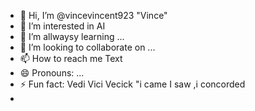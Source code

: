 - 👋 Hi, I’m @vincevincent923 "Vince"
- 👀 I’m interested in AI
- 🌱 I’m allwaysy learning ...
- 💞️ I’m looking to collaborate on ...
- 📫 How to reach me Text  
- 😄 Pronouns: ...
- ⚡ Fun fact: Vedi Vici Vecick "i came I saw ,i concorded
- 

<!---
vincevincent923/vincevincent923 is a ✨ special ✨ repository because its `README.md` (this file) appears on your GitHub profile.
You can click the Preview link to take a look at your changes.
--->
